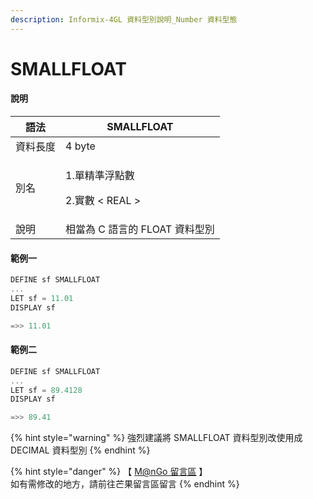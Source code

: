 ```yaml
---
description: Informix-4GL 資料型別說明_Number 資料型態
---
```


# SMALLFLOAT

#### 說明

| 語法   | SMALLFLOAT                               |
| ---- | ---------------------------------------- |
| 資料長度 | 4 byte                                   |
| 別名   | <p>1.單精準浮點數</p><p>2.實數 &#x3C; REAL ></p> |
| 說明   | 相當為 C 語言的 FLOAT 資料型別                     |

#### 範例一

```objectivec
DEFINE sf SMALLFLOAT
...
LET sf = 11.01
DISPLAY sf

=>> 11.01
```

#### 範例二

```objectivec
DEFINE sf SMALLFLOAT
...
LET sf = 89.4128
DISPLAY sf

=>> 89.41
```

{% hint style="warning" %}
強烈建議將 SMALLFLOAT 資料型別改使用成 DECIMAL 資料型別
{% endhint %}

{% hint style="danger" %}
【 [M@nGo 留言區](https://give0714.pixnet.net/blog/post/46111225-informix-4gl-%E7%B0%A1%E5%96%AE%E8%B3%87%E6%96%99%E5%9E%8B%E5%88%A5%E3%80%8A-numeric-data-%E3%80%8B\(-%E4%BA%94-\)) 】\
如有需修改的地方，請前往芒果留言區留言
{% endhint %}
